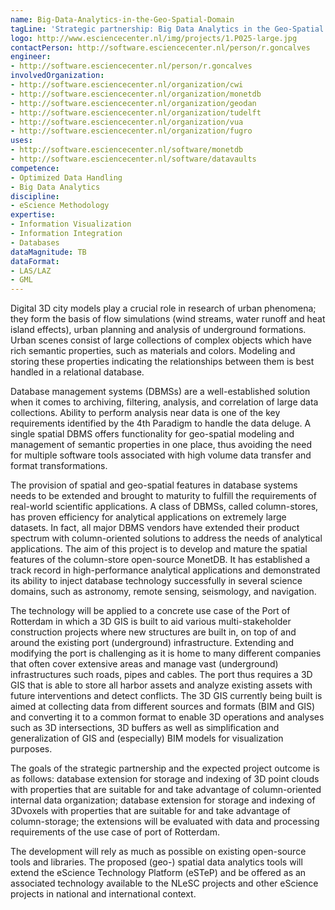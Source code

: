 ```yaml
---
name: Big-Data-Analytics-in-the-Geo-Spatial-Domain
tagLine: 'Strategic partnership: Big Data Analytics in the Geo-Spatial Domain'
logo: http://www.esciencecenter.nl/img/projects/1.P025-large.jpg
contactPerson: http://software.esciencecenter.nl/person/r.goncalves
engineer:
- http://software.esciencecenter.nl/person/r.goncalves
involvedOrganization:
- http://software.esciencecenter.nl/organization/cwi
- http://software.esciencecenter.nl/organization/monetdb
- http://software.esciencecenter.nl/organization/geodan
- http://software.esciencecenter.nl/organization/tudelft
- http://software.esciencecenter.nl/organization/vua
- http://software.esciencecenter.nl/organization/fugro
uses:
- http://software.esciencecenter.nl/software/monetdb
- http://software.esciencecenter.nl/software/datavaults
competence:
- Optimized Data Handling
- Big Data Analytics
discipline:
- eScience Methodology
expertise:
- Information Visualization
- Information Integration
- Databases
dataMagnitude: TB
dataFormat:
- LAS/LAZ
- GML
---
```

Digital 3D city models play a crucial role in research of urban phenomena; they form the basis of flow simulations (wind streams, water runoff and heat island effects), urban planning and analysis of underground formations. Urban scenes consist of large collections of complex objects which have rich semantic properties, such as materials and colors. Modeling and storing these properties indicating the relationships between them is best handled in a relational database.

Database management systems (DBMSs) are a well-established solution when it comes to archiving, filtering, analysis, and correlation of large data collections. Ability to perform analysis near data is one of the key requirements identified by the 4th Paradigm to handle the data deluge. A single spatial DBMS offers functionality for geo-spatial modeling and management of semantic properties in one place, thus avoiding the need for multiple software tools associated with high volume data transfer and format transformations.

The provision of spatial and geo-spatial features in database systems needs to be extended and brought to maturity to fulfill the requirements of real-world scientific applications. A class of DBMSs, called column-stores, has proven efficiency for analytical applications on extremely large datasets. In fact, all major DBMS vendors have extended their product spectrum with column-oriented solutions to address the needs of analytical applications. The aim of this project is to develop and mature the spatial features of the column-store open-source MonetDB. It has established a track record in high-performance analytical applications and demonstrated its ability to inject database technology successfully in several science domains, such as astronomy, remote sensing, seismology, and navigation.

The technology will be applied to a concrete use case of the Port of Rotterdam in which a 3D GIS is built to aid various multi-stakeholder construction projects where new structures are built in, on top of and around the existing port (underground) infrastructure. Extending and modifying the port is challenging as it is home to many different companies that often cover extensive areas and manage vast (underground) infrastructures such roads, pipes and cables. The port thus requires a 3D GIS that is able to store all harbor assets and analyze existing assets with future interventions and detect conflicts. The 3D GIS currently being built is aimed at collecting data from different sources and formats (BIM and GIS) and converting it to a common format to enable 3D operations and analyses such as 3D intersections, 3D buffers as well as simplification and generalization of GIS and (especially) BIM models for visualization purposes.

The goals of the strategic partnership and the expected project outcome is as follows: database extension for storage and indexing of 3D point clouds with properties that are suitable for and take advantage of column-oriented internal data organization; database extension for storage and indexing of 3Dvoxels with properties that are suitable for and take advantage of column-storage; the extensions will be evaluated with data and processing requirements of the use case of port of Rotterdam.

The development will rely as much as possible on existing open-source tools and libraries. The proposed (geo-) spatial data analytics tools will extend the eScience Technology Platform (eSTeP) and be offered as an associated technology available to the NLeSC projects and other eScience projects in national and international context.
